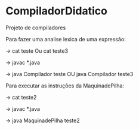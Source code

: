 # CompiladorDidatico
 Projeto de compiladores
 

Para fazer uma analise lexica de uma expressão:

-> cat teste   Ou cat teste3

-> javac *.java

-> java Compilador teste   OU  java Compilador teste3


Para executar as instruções da MaquinadePilha:

-> cat teste2

-> javac *.java

-> java MaquinadePilha teste2
